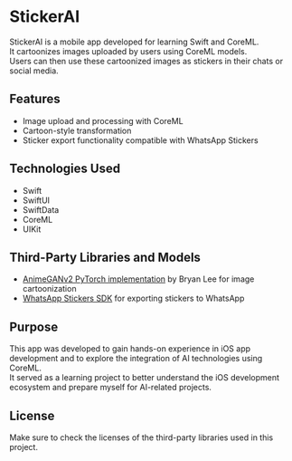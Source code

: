 # StickerAI

StickerAI is a mobile app developed for learning Swift and CoreML.  
It cartoonizes images uploaded by users using CoreML models.  
Users can then use these cartoonized images as stickers in their chats or social media.

## Features

- Image upload and processing with CoreML  
- Cartoon-style transformation  
- Sticker export functionality compatible with WhatsApp Stickers  

## Technologies Used

- Swift
- SwiftUI
- SwiftData
- CoreML  
- UIKit 

## Third-Party Libraries and Models

- [AnimeGANv2 PyTorch implementation](https://github.com/bryandlee/animegan2-pytorch) by Bryan Lee for image cartoonization  
- [WhatsApp Stickers SDK](https://github.com/WhatsApp/stickers) for exporting stickers to WhatsApp

## Purpose

This app was developed to gain hands-on experience in iOS app development and to explore the integration of AI technologies using CoreML.  
It served as a learning project to better understand the iOS development ecosystem and prepare myself for AI-related projects.

## License

Make sure to check the licenses of the third-party libraries used in this project.
